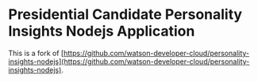# Presidential Candidate Personality Insights Nodejs Application

  This is a fork of [https://github.com/watson-developer-cloud/personality-insights-nodejs](https://github.com/watson-developer-cloud/personality-insights-nodejs).
